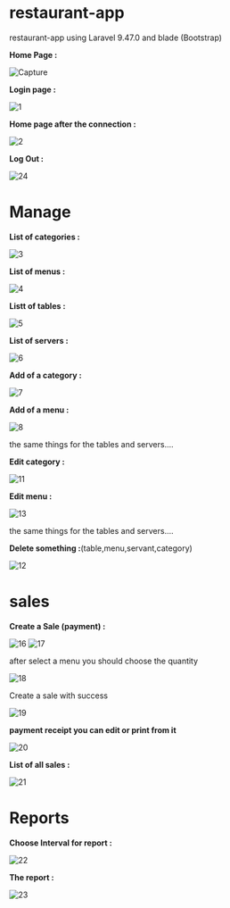 # restaurant-app

 restaurant-app using Laravel 9.47.0 and blade (Bootstrap)
 
 **Home Page :**
 
![Capture](https://github.com/IbtissamNoukta/restaurant-app/assets/78157509/c098c808-1e8f-410b-a1a6-c1664d7a237c)

**Login page :**

![1](https://github.com/IbtissamNoukta/restaurant-app/assets/78157509/a85f426d-3253-431e-bf70-110f5b70edaa)

**Home page after the connection :**

![2](https://github.com/IbtissamNoukta/restaurant-app/assets/78157509/3bc06c94-e86f-43d4-b717-c72b679f36b9)

**Log Out :**

![24](https://github.com/IbtissamNoukta/restaurant-app/assets/78157509/4ff58bd6-054e-4fd7-a526-9b65a5dca364)

# Manage

**List of categories :**

![3](https://github.com/IbtissamNoukta/restaurant-app/assets/78157509/fdb886c4-9a34-4ad0-8408-414894a66670)

**List of menus :**

![4](https://github.com/IbtissamNoukta/restaurant-app/assets/78157509/21214898-9960-4720-be02-35df239189cb)

**Listt of tables :**

![5](https://github.com/IbtissamNoukta/restaurant-app/assets/78157509/b2eee04e-1a4f-413a-975e-e63dae9afb2c)

**List of servers :**

![6](https://github.com/IbtissamNoukta/restaurant-app/assets/78157509/1c50e01a-0ed3-48db-855c-45eae4be7f28)

**Add of a category :**

![7](https://github.com/IbtissamNoukta/restaurant-app/assets/78157509/92b68ca1-bf38-4f0d-ae42-c4de08320a7a)

**Add of a menu :**

![8](https://github.com/IbtissamNoukta/restaurant-app/assets/78157509/9670d7b3-9583-40e2-a6b8-bad3b7810ad6)

the same things for the tables and servers....

**Edit category :**

![11](https://github.com/IbtissamNoukta/restaurant-app/assets/78157509/13fab2bc-dc05-4c43-8098-b7b4e84d3972)

**Edit menu :**

![13](https://github.com/IbtissamNoukta/restaurant-app/assets/78157509/95b5f0dd-7206-455f-8372-4f494908534e)

the same things for the tables and servers....

**Delete something :**(table,menu,servant,category)

![12](https://github.com/IbtissamNoukta/restaurant-app/assets/78157509/9ef6d15f-08d8-4750-9c94-1720296c2959)

# sales

**Create a Sale (payment) :**

![16](https://github.com/IbtissamNoukta/restaurant-app/assets/78157509/d3002757-6eb4-4bfd-aa53-b849f950ba57)
![17](https://github.com/IbtissamNoukta/restaurant-app/assets/78157509/14b85773-f426-45dd-98e4-bdb28614de00)

after select a menu you should choose the quantity

![18](https://github.com/IbtissamNoukta/restaurant-app/assets/78157509/83a5f2ec-edc7-4c9a-925d-568a4778bf27)

Create a sale with success

![19](https://github.com/IbtissamNoukta/restaurant-app/assets/78157509/f0742d3f-075d-4fa1-93eb-763210d58395)

**payment receipt you can edit or print from it**

![20](https://github.com/IbtissamNoukta/restaurant-app/assets/78157509/78dadf86-93ac-438b-bcf2-0026168437ea)

**List of all sales :**

![21](https://github.com/IbtissamNoukta/restaurant-app/assets/78157509/41e23e6f-a7a0-42e1-8af4-f1fd539e435d)

# Reports

**Choose Interval for report :**

![22](https://github.com/IbtissamNoukta/restaurant-app/assets/78157509/e87c05c7-9ae4-4139-a377-58e29a783773)

**The report :**

![23](https://github.com/IbtissamNoukta/restaurant-app/assets/78157509/8f1e08aa-11fc-44cf-bf84-563fdd8d45c7)

